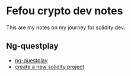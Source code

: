 # Fefou crypto dev notes

This are my notes on my journey for solidity dev.

## Ng-questplay

- [ng-questplay](./ngquestplay.md)
- [create a new solidity project](./soliditynewproject.md)
